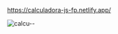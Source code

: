 https://calculadora-js-fp.netlify.app/

![calcu--](https://user-images.githubusercontent.com/120145930/231171296-3782e804-7e32-4863-9418-5497ebf19cf0.PNG)
